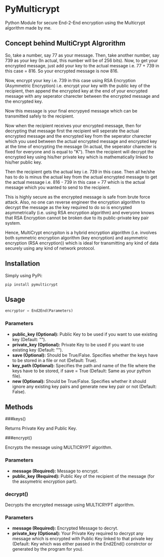 # PyMulticrypt

Python Module for secure End-2-End encryption using the Multicrypt algorithm made by me.

## Concept behind MultiCrypt Algrorithm

So, take a number, say 77 as your message.
Then, take another number, say 739 as your key (In actual, this number will be of 256 bits).
Now, to get your encrypted message, just add your key to the actual message
i.e. 77 + 739 in this case = 816. So your encrypted message is now 816.

Now, encrypt your key i.e. 739 in this case using RSA Encryption (Asymmetric Encryption)
i.e. encrypt your key with the public key of the recipient, then append the encrypted key
at the end of your encrypted message with any seperator charecter between the encrypted message 
and the encrypted key.

Now this message is your final encrypyed message which can be transmitted safely to the
recipient.

Now when the recipient receives your encrypted message, then for decrypting that message first the
recipient will seperate the actual encrypted message and the encrypted key from the seperator charecter
which you used between the actual encrypted message and encrypted key at the time of encrypting the message
(In actual, the seperator charecter is fixed for everyone and is equal to "K"). Then the recipient will
decrypt the encrypted key using his/her private key which is mathematically linked to his/her public key.

Then the recipient gets the actual key i.e. 739 in this case. Then all he/she has to do is minus the actual key
from the actual encrypted message to get the actual message i.e. 816 - 739 in this case = 77 which is the actual message
which you wanted to send to the recipient.

This is highly secure as the encrypted message is safe from brute force attack. Also, no one can reverse engineer the
encryption algorithm to decrypt the message as the key required to do so is encrypted asymmetrically
(i.e. using RSA encryption algorithm) and everyone knows that RSA Encryption cannot be broken due to its public-private
key pair system.

Hence, MultiCrypt encrypiton is a hybrid encryption algorithm (i.e. involves both symmetric encryption algorithm (key encryption)
and asymmetric encryption (RSA encryption)) which is ideal for transmitting any kind of data securely using any kind of network protocol.

## Installation

Simply using PyPi: 

```
pip install pymulticrypt
```
## Usage

```python
encryptor = End2End(Parameters)
```

### Parameters

- **public_key (Optional):** Public Key to be used if you want to use existing key (Default: "").
- **private_key (Optional):** Private Key to be used if you want to use existing key (Default: "").
- **save (Optional):** Should be True/False. Specifies whether the keys have to be stored in a file or not (Default: True).
- **key_path (Optional):** Specifies the path and name of the file where the keys have to be stored, if save = True (Default: Same as your python file).
- **new (Optional):** Should be True/False. Specifies whether it should ignore any existing key pairs and generate new key pair or not (Default: False).

## Methods

###keys()

Returns Private Key and Public Key.

###encrypt()

Encrypts the message using MULTICRYPT algorithm.

### Parameters

- **message (Required):** Message to encrypt.
- **public_key (Required):** Public Key of the recipient of the message (for the assymetric encryption part).


### decrypt()

Decrypts the encrypted message using MULTICRYPT algorithm.

### Parameters

- **message (Required):** Encrypted Message to decryt.
- **private_key (Optional):** Your Private Key required to decrypt any message which is encrypted with Public Key
                        linked to that private key (Default: Key which was either passed in the End2End()
                        constrctor or generated by the program for you).
